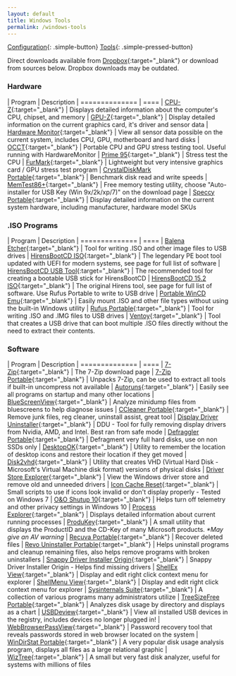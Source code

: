```yaml
---
layout: default
title: Windows Tools
permalink: /windows-tools
---
```


[Configuration]({{site.url}}/windows){: .simple-button}
[Tools]({{site.url}}/windows-tools){: .simple-pressed-button}

Direct downloads available from [Dropbox](https://www.dropbox.com/sh/4lgb3t1pr7n8xya/AAAXy7FZl6OyrQCeTVV-s2--a){:target="_blank"} or download from sources below. Dropbox downloads may be outdated.

### Hardware

| Program | Description
| ============== | ====
| [CPU-Z](https://www.cpuid.com/softwares/cpu-z.html){:target="_blank"} | Displays detailed information about the computer's CPU, chipset, and memory
| [GPU-Z](https://www.techpowerup.com/download/techpowerup-gpu-z/){:target="_blank"} | Display detailed information on the current graphics card, it's driver and sensor data
| [Hardware Monitor](https://www.cpuid.com/softwares/hwmonitor.html){:target="_blank"} | View all sensor data possible on the current system, includes CPU, GPU, motherboard and hard disks
| [OCCT](https://www.ocbase.com/){:target="_blank"} | Portable CPU and GPU stress testing tool. Useful running with HardwareMonitor
| [Prime 95](https://www.techpowerup.com/download/prime95/){:target="_blank"} | Stress test the CPU
| [FurMark](https://www.geeks3d.com/furmark/downloads/){:target="_blank"} | Lightweight but very intensive graphics card / GPU stress test program
| [CrystalDiskMark Portable](https://portableapps.com/apps/utilities/crystaldiskmark_portable){:target="_blank"} | Benchmark disk read and write speeds
| [MemTest86+](https://www.memtest.org/#downiso){:target="_blank"} | Free memory testing utility, choose "Auto-installer for USB Key (Win 9x/2k/xp/7)" on the download page
| [Speccy Portable](https://www.majorgeeks.com/files/details/speccy_portable.html){:target="_blank"} | Display detailed information on the current system hardware, including manufacturer, hardware model SKUs

### .ISO Programs

| Program | Description
| ============== | ====
| [Balena Etcher](https://www.balena.io/etcher/){:target="_blank"} | Tool for writing .ISO and other image files to USB drives
| [HirensBootCD ISO](https://www.hirensbootcd.org/download/){:target="_blank"} | The legendary PE boot tool updated with UEFI for modern systems, see page for full list of software
| [HirensBootCD USB Tool](https://www.hirensbootcd.org/usb-booting/){:target="_blank"} | The recommended tool for creating a bootable USB stick for HirensBootCD
| [HirensBootCD 15.2 ISO](https://www.hirensbootcd.org/old-versions/){:target="_blank"} | The original Hirens tool, see page for full list of software. Use Rufus Portable to write to USB drive
| [Portable WinCD Emu](https://github.com/sysprogs/WinCDEmu/releases/){:target="_blank"} | Easily mount .ISO and other file types without using the built-in Windows utility
| [Rufus Portable](https://rufus.ie/){:target="_blank"} | Tool for writing .ISO and .IMG files to USB drives
| [Ventoy](https://github.com/ventoy/Ventoy/releases){:target="_blank"} | Tool that creates a USB drive that can boot multiple .ISO files directly without the need to extract their contents.

### Software

| Program | Description
| ============== | ====
| [7-Zip](https://www.7-zip.org/download.html){:target="_blank"} | The 7-Zip download page
| [7-Zip Portable](https://portableapps.com/apps/utilities/7-zip_portable){:target="_blank"} | Unpacks 7-Zip, can be used to extract all tools if built-in uncompress not available
| [Autoruns](https://docs.microsoft.com/en-us/sysinternals/downloads/autoruns#download){:target="_blank"} | Easily see all programs on startup and many other locations
| [BlueScreenView](https://www.nirsoft.net/utils/blue_screen_view.html#DownloadLinks){:target="_blank"} | Analyze minidump files from bluescreens to help diagnose issues
| [CCleaner Portable](https://www.ccleaner.com/ccleaner/builds){:target="_blank"} | Remove junk files, reg cleaner, uninstall assist, great tool
| [Display Driver Uninstaller](https://www.guru3d.com/files-details/display-driver-uninstaller-download.html){:target="_blank"} | DDU - Tool for fully removing display drivers from Nvidia, AMD, and Intel. Best ran from safe mode
| [Defraggler Portable](https://www.majorgeeks.com/files/details/defraggler_portable.html){:target="_blank"} | Defragment very full hard disks, use on non SSDs only
| [DesktopOK](https://www.softwareok.com/?Download=desktopok){:target="_blank"} | Utility to remember the location of desktop icons and restore their location if they get moved
| [Disk2vhd](https://learn.microsoft.com/en-us/sysinternals/downloads/disk2vhd){:target="_blank"} | Utility that creates VHD (Virtual Hard Disk - Microsoft's Virtual Machine disk format) versions of physical disks
| [Driver Store Explorer](https://github.com/lostindark/DriverStoreExplorer/releases){:target="_blank"} | View the Windows driver store and remove old and unneeded drivers
| [Icon Cache Reset](https://www.dropbox.com/s/nnrpppf3qjrv933/IconCacheReset.zip){:target="_blank"} | Small scripts to use if icons look invalid or don't display properly - Tested on Windows 7
| [O&O Shutup 10](https://www.oo-software.com/en/shutup10){:target="_blank"} | Helps turn off telemetry and other privacy settings in Windows 10
| [Process Explorer](https://docs.microsoft.com/en-us/sysinternals/downloads/process-explorer){:target="_blank"} | Displays detailed information about current running processes
| [ProduKey](http://nirsoft.net/utils/product_cd_key_viewer.html#DownloadLinks){:target="_blank"} | A small utility that displays the ProductID and the CD-Key of many Microsoft products. _*May give an AV warning_
| [Recuva Portable](https://www.majorgeeks.com/files/details/recuva_portable.html){:target="_blank"} | Recover deleted files
| [Revo Uninstaller Portable](https://portableapps.com/apps/utilities/revo_uninstaller_portable){:target="_blank"} | Helps uninstall programs and cleanup remaining files, also helps remove programs with broken uninstallers
| [Snappy Driver Installer Origin](https://www.glenn.delahoy.com/snappy-driver-installer-origin/){:target="_blank"} | Snappy Driver Installer Origin - Helps find missing drivers
| [ShellEx View](https://www.nirsoft.net/utils/shexview.html#DownloadLinks){:target="_blank"} | Display and edit right click context menu for explorer
| [ShellMenu View](https://www.nirsoft.net/utils/shell_menu_view.html){:target="_blank"} | Display and edit right click context menu for explorer
| [Sysinternals Suite](https://docs.microsoft.com/en-us/sysinternals/downloads/sysinternals-suite){:target="_blank"} | A collection of various programs many administrators utilize
| [TreeSizeFree Portable](https://portableapps.com/apps/utilities/treesize-free-portable){:target="_blank"} | Analyzes disk usage by directory and displays as a chart
| [USBDeview](https://www.nirsoft.net/utils/usb_devices_view.html#DownloadLinks){:target="_blank"} | View all installed USB devices in the registry, includes devices no longer plugged in!
| [WebBrowserPassView](https://www.nirsoft.net/utils/web_browser_password.html){:target="_blank"} | Password recovery tool that reveals passwords stored in web browser located on the system
| [WinDirStat Portable](https://portableapps.com/apps/utilities/windirstat_portable){:target="_blank"} | A very popular disk usage analysis program, displays all files as a large relational graphic
| [WizTree](https://wiztreefree.com/download){:target="_blank"} | A small but very fast disk analyzer, useful for systems with millions of files
